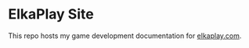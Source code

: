 # ElkaPlay Site
This repo hosts my game development documentation for [elkaplay.com](https://elkaplay.com).